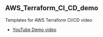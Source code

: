 ## AWS_Terraform_CI_CD_demo
Templates for AWS Terraform CI/CD video

- [YouTube Demo video](https://www.youtube.com/watch?v=scecLqTeP3k)
